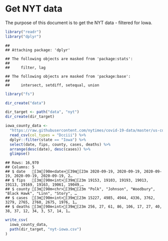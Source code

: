 Get NYT data
================

The purpose of this document is to get the NYT data - filtered for Iowa.

``` r
library("readr")
library("dplyr")
```

    ## 
    ## Attaching package: 'dplyr'

    ## The following objects are masked from 'package:stats':
    ## 
    ##     filter, lag

    ## The following objects are masked from 'package:base':
    ## 
    ##     intersect, setdiff, setequal, union

``` r
library("fs")
```

``` r
dir_create("data")

dir_target <- path("data", "nyt")
dir_create(dir_target)
```

``` r
iowa_county_data <- 
  "https://raw.githubusercontent.com/nytimes/covid-19-data/master/us-counties.csv" %>%
  read_csv(col_types = "Dcciii") %>%
  dplyr::filter(state == "Iowa") %>%
  select(date, fips, county, cases, deaths) %>%
  arrange(desc(date), desc(cases)) %>%
  glimpse()
```

    ## Rows: 16,970
    ## Columns: 5
    ## $ date   [3m[90m<date>[39m[23m 2020-09-19, 2020-09-19, 2020-09-19, 2020-09-19, 2020-09-19, 2…
    ## $ fips   [3m[90m<int>[39m[23m 19153, 19103, 19193, 19013, 19113, 19169, 19163, 19061, 19049,…
    ## $ county [3m[90m<chr>[39m[23m "Polk", "Johnson", "Woodbury", "Black Hawk", "Linn", "Story", …
    ## $ cases  [3m[90m<int>[39m[23m 15227, 4985, 4944, 4336, 3762, 3279, 2765, 2760, 2675, 1976, 1…
    ## $ deaths [3m[90m<int>[39m[23m 256, 27, 61, 86, 106, 17, 27, 40, 38, 37, 12, 34, 3, 57, 14, 1…

``` r
write_csv(
  iowa_county_data,
  path(dir_target, "nyt-iowa.csv")
)
```
